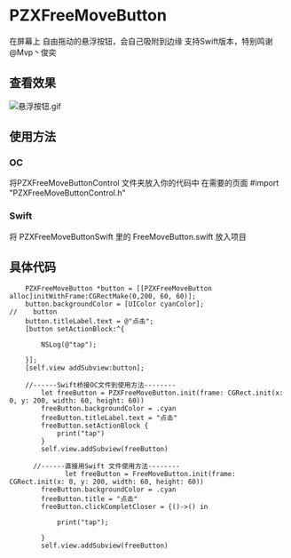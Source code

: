 # PZXFreeMoveButton
在屏幕上 自由拖动的悬浮按钮，会自己吸附到边缘
支持Swift版本，特别鸣谢 @Mvp丶俊奕
## 查看效果
![悬浮按钮.gif](https://upload-images.jianshu.io/upload_images/19409325-2c7827ed0e35b76e.gif?imageMogr2/auto-orient/strip)

## 使用方法

### OC
将PZXFreeMoveButtonControl 文件夹放入你的代码中
在需要的页面 #import "PZXFreeMoveButtonControl.h"
### Swift
将 PZXFreeMoveButtonSwift 里的 FreeMoveButton.swift 放入项目


## 具体代码
```
    PZXFreeMoveButton *button = [[PZXFreeMoveButton alloc]initWithFrame:CGRectMake(0,200, 60, 60)];
    button.backgroundColor = [UIColor cyanColor];
//    button
    button.titleLabel.text = @"点击";
    [button setActionBlock:^{
        
        NSLog(@"tap");
        
    }];
    [self.view addSubview:button];
    
    //------Swift桥接OC文件到使用方法--------
        let freeButton = PZXFreeMoveButton.init(frame: CGRect.init(x: 0, y: 200, width: 60, height: 60))
        freeButton.backgroundColor = .cyan
        freeButton.titleLabel.text = "点击"
        freeButton.setActionBlock {
            print("tap")
        }
        self.view.addSubview(freeButton)
        
      //------直接用Swift 文件使用方法--------
              let freeButton = FreeMoveButton.init(frame: CGRect.init(x: 0, y: 200, width: 60, height: 60))
        freeButton.backgroundColor = .cyan
        freeButton.title = "点击"
        freeButton.clickCompletCloser = {()->() in
            
            print("tap");
            
        }
        self.view.addSubview(freeButton)

        
        
```


